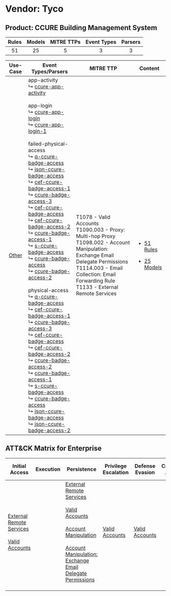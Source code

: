 Vendor: Tyco
============
Product: CCURE Building Management System
-----------------------------------------
| Rules | Models | MITRE TTPs | Event Types | Parsers |
|:-----:|:------:|:----------:|:-----------:|:-------:|
|  51   |   25   |     5      |      3      |    3    |

|                Use-Case                | Event Types/Parsers                                                                                                                                                                                                                                                                                                                                                                                                                                                                                                                                                                                                                                                                                                                                                                                                                                                                                                                                                                                                                                                                                                                                                                                                                                                                                                                                                                                                                                                                                                                                                                                                                                                                                                                                                                                                                                                                                                                                                                                                          | MITRE TTP                                                                                                                                                                                                                            | Content                                                                                                                  |
|:--------------------------------------:| ---------------------------------------------------------------------------------------------------------------------------------------------------------------------------------------------------------------------------------------------------------------------------------------------------------------------------------------------------------------------------------------------------------------------------------------------------------------------------------------------------------------------------------------------------------------------------------------------------------------------------------------------------------------------------------------------------------------------------------------------------------------------------------------------------------------------------------------------------------------------------------------------------------------------------------------------------------------------------------------------------------------------------------------------------------------------------------------------------------------------------------------------------------------------------------------------------------------------------------------------------------------------------------------------------------------------------------------------------------------------------------------------------------------------------------------------------------------------------------------------------------------------------------------------------------------------------------------------------------------------------------------------------------------------------------------------------------------------------------------------------------------------------------------------------------------------------------------------------------------------------------------------------------------------------------------------------------------------------------------------------------------------------- | ------------------------------------------------------------------------------------------------------------------------------------------------------------------------------------------------------------------------------------ | ------------------------------------------------------------------------------------------------------------------------ |
| [Other](../../../UseCases/uc_other.md) |  app-activity<br> ↳ [ccure-app-activity](Parsers/parserContent_ccure-app-activity.md)<br><br> app-login<br> ↳ [ccure-app-login](Parsers/parserContent_ccure-app-login.md)<br> ↳ [ccure-app-login-1](Parsers/parserContent_ccure-app-login-1.md)<br><br> failed-physical-access<br> ↳ [q-ccure-badge-access](Parsers/parserContent_q-ccure-badge-access.md)<br> ↳ [json-ccure-badge-access](Parsers/parserContent_json-ccure-badge-access.md)<br> ↳ [cef-ccure-badge-access-1](Parsers/parserContent_cef-ccure-badge-access-1.md)<br> ↳ [ccure-badge-access-3](Parsers/parserContent_ccure-badge-access-3.md)<br> ↳ [cef-ccure-badge-access](Parsers/parserContent_cef-ccure-badge-access.md)<br> ↳ [cef-ccure-badge-access-2](Parsers/parserContent_cef-ccure-badge-access-2.md)<br> ↳ [ccure-badge-access-1](Parsers/parserContent_ccure-badge-access-1.md)<br> ↳ [s-ccure-badge-access](Parsers/parserContent_s-ccure-badge-access.md)<br> ↳ [ccure-badge-access](Parsers/parserContent_ccure-badge-access.md)<br> ↳ [ccure-badge-access-2](Parsers/parserContent_ccure-badge-access-2.md)<br><br> physical-access<br> ↳ [q-ccure-badge-access](Parsers/parserContent_q-ccure-badge-access.md)<br> ↳ [cef-ccure-badge-access-1](Parsers/parserContent_cef-ccure-badge-access-1.md)<br> ↳ [ccure-badge-access-3](Parsers/parserContent_ccure-badge-access-3.md)<br> ↳ [cef-ccure-badge-access](Parsers/parserContent_cef-ccure-badge-access.md)<br> ↳ [cef-ccure-badge-access-2](Parsers/parserContent_cef-ccure-badge-access-2.md)<br> ↳ [ccure-badge-access-2](Parsers/parserContent_ccure-badge-access-2.md)<br> ↳ [ccure-badge-access-1](Parsers/parserContent_ccure-badge-access-1.md)<br> ↳ [s-ccure-badge-access](Parsers/parserContent_s-ccure-badge-access.md)<br> ↳ [ccure-badge-access](Parsers/parserContent_ccure-badge-access.md)<br> ↳ [json-ccure-badge-access](Parsers/parserContent_json-ccure-badge-access.md)<br> ↳ [json-ccure-badge-access-2](Parsers/parserContent_json-ccure-badge-access-2.md)<br> | T1078 - Valid Accounts<br>T1090.003 - Proxy: Multi-hop Proxy<br>T1098.002 - Account Manipulation: Exchange Email Delegate Permissions<br>T1114.003 - Email Collection: Email Forwarding Rule<br>T1133 - External Remote Services<br> | [<ul><li>51 Rules</li></ul><ul><li>25 Models</li></ul>](Rules_Models/r_m_tyco_ccure_building_management_system_Other.md) |

ATT&CK Matrix for Enterprise
----------------------------
| Initial Access                                                                                                                                   | Execution | Persistence                                                                                                                                                                                                                                                                                                                                 | Privilege Escalation                                                | Defense Evasion                                                     | Credential Access | Discovery | Lateral Movement | Collection                                                                                                                                                            | Command and Control                                                                                                                       | Exfiltration | Impact |
| ------------------------------------------------------------------------------------------------------------------------------------------------ | --------- | ------------------------------------------------------------------------------------------------------------------------------------------------------------------------------------------------------------------------------------------------------------------------------------------------------------------------------------------- | ------------------------------------------------------------------- | ------------------------------------------------------------------- | ----------------- | --------- | ---------------- | --------------------------------------------------------------------------------------------------------------------------------------------------------------------- | ----------------------------------------------------------------------------------------------------------------------------------------- | ------------ | ------ |
| [External Remote Services](https://attack.mitre.org/techniques/T1133)<br><br>[Valid Accounts](https://attack.mitre.org/techniques/T1078)<br><br> |           | [External Remote Services](https://attack.mitre.org/techniques/T1133)<br><br>[Valid Accounts](https://attack.mitre.org/techniques/T1078)<br><br>[Account Manipulation](https://attack.mitre.org/techniques/T1098)<br><br>[Account Manipulation: Exchange Email Delegate Permissions](https://attack.mitre.org/techniques/T1098/002)<br><br> | [Valid Accounts](https://attack.mitre.org/techniques/T1078)<br><br> | [Valid Accounts](https://attack.mitre.org/techniques/T1078)<br><br> |                   |           |                  | [Email Collection](https://attack.mitre.org/techniques/T1114)<br><br>[Email Collection: Email Forwarding Rule](https://attack.mitre.org/techniques/T1114/003)<br><br> | [Proxy: Multi-hop Proxy](https://attack.mitre.org/techniques/T1090/003)<br><br>[Proxy](https://attack.mitre.org/techniques/T1090)<br><br> |              |        |